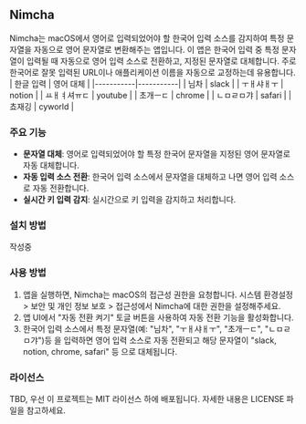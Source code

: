 ## Nimcha

Nimcha는 macOS에서 영어로 입력되었어야 할 한국어 입력 소스를 감지하여 특정 문자열을 자동으로 영어 문자열로 변환해주는 앱입니다. 이 앱은 한국어 입력 중 특정 문자열이 입력될 때 자동으로 영어 입력 소스로 전환하고, 지정된 문자열로 대체합니다. 주로 한국어로 잘못 입력된 URL이나 애플리케이션 이름을 자동으로 교정하는데 유용합니다.
| 한글 입력 | 영어 대체 |
|-----------|-----------|
| 님차      | slack     |
| ㅜㅐ샤ㅐㅜ | notion    |
| ㅛㅐㅕ셔ㅠㄷ | youtube |
| 초개ㅡㄷ   | chrome    |
| ㄴㅁㄹㅁ갸 | safari    |
| 쵸재깅 | cyworld |


### 주요 기능

- **문자열 대체**: 영어로 입력되었어야 할 특정 한국어 문자열을 지정된 영어 문자열로 자동 대체합니다.
- **자동 입력 소스 전환**: 한국어 입력 소스에서 문자열을 대체하고 나면 영어 입력 소스로 자동 전환합니다.
- **실시간 키 입력 감지**: 실시간으로 키 입력을 감지하고 처리합니다.

### 설치 방법

작성중

### 사용 방법

1. 앱을 실행하면, Nimcha는 macOS의 접근성 권한을 요청합니다. 시스템 환경설정 > 보안 및 개인 정보 보호 > 접근성에서 Nimcha에 대한 권한을 설정해주세요.
2. 앱 UI에서 "자동 전환 켜기" 토글 버튼을 사용하여 자동 전환 기능을 활성화합니다.
3. 한국어 입력 소스에서 특정 문자열(예: "님차", "ㅜㅐ샤ㅐㅜ", "초개ㅡㄷ", "ㄴㅁㄹㅁ갸")등 을 입력하면 영어 입력 소스로 자동 전환되고 해당 문자열이 "slack, notion, chrome, safari" 등 으로 대체됩니다.

### 라이선스

TBD, 우선 이 프로젝트는 MIT 라이선스 하에 배포됩니다. 자세한 내용은 LICENSE 파일을 참고하세요.
